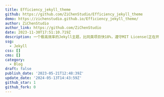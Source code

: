 ```yaml
---
title: Efficiency_jekyll_theme
github: https://github.com/ZiChenStudio/Efficiency_jekyll_theme
demo: https://zichenstudio.github.io/Efficiency_jekyll_theme/
author: ZiChenStudio
author_link: https://github.com/ZiChenStudio
date: 2023-11-30T17:51:10.719Z
description: 一个极高效率的Jekyll主题，比同类项目快18%，遵守MIT License(正在开发)
ssg:
  - Jekyll
css: []
cms: []
category:
  - Blog
draft: false
publish_date: '2023-05-21T12:48:39Z'
update_date: '2024-05-13T14:43:59Z'
github_star: 1
github_fork: 0
---
```

